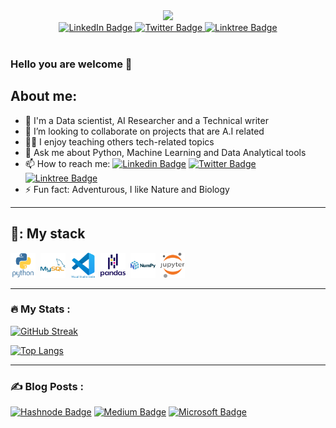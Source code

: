 <div id="header" align="center">
  <img src="https://media.giphy.com/media/n6mEMqAuYOQ8l8qcEE/giphy.gif" width="300"/>
  <div id="badges">
    <a href="https://www.linkedin.com/in/flora-oladipupo/">
      <img src="https://img.shields.io/badge/LinkedIn-blue?style=for-the-badge&logo=linkedin&logoColor=white" alt="LinkedIn Badge"/>
    </a>
    <a href="https://twitter.com/flora_oladipupo">
      <img src="https://img.shields.io/badge/Twitter-blue?style=for-the-badge&logo=twitter&logoColor=white" alt="Twitter Badge"/>
    </a>
    <a href="(https://t.co/TxMjnE8kqw)">
      <img src="https://img.shields.io/badge/linktree-blue?style=for-the-badge&logo=linktree&logoColor=white" alt="Linktree Badge"/>
    </a>
  </div>
  <img src="https://komarev.com/ghpvc/?username=shashacode&style=flat-square&color=blue" alt=""/>
</div>

### Hello you are welcome 👋
## About me:


- 🔭 I'm a Data scientist, AI Researcher and a Technical writer
- 👯 I’m looking to collaborate on projects that are A.I related 
- 🧑‍🏫 I enjoy teaching others tech-related topics
- 💬 Ask me about Python, Machine Learning and Data Analytical tools
- 📫 How to reach me: [![Linkedin Badge](https://img.shields.io/badge/-LinkedIn-blue?style=flat&logo=Linkedin&logoColor=white)](https://www.linkedin.com/in/flora-oladipupo) [![Twitter Badge](https://img.shields.io/badge/Twitter-blue?style=for-the-badge&logo=twitter&logoColor=white)](https://twitter.com/flora_oladipupo) [![Linktree Badge](https://img.shields.io/badge/linktree-blue?style=for-the-badge&logo=linktree&logoColor=white)](https://t.co/TxMjnE8kqw)
- ⚡ Fun fact: Adventurous, I like Nature and Biology

---
 ## 🧰: My stack
 
<div>
  <img src="https://github.com/devicons/devicon/blob/master/icons/python/python-original-wordmark.svg" title="Python"  alt="Python" width="40" height="40"/>&nbsp;
  <img src="https://github.com/devicons/devicon/blob/master/icons/mysql/mysql-original-wordmark.svg" title="MySQL"  alt="MySQL" width="40" height="40"/>&nbsp;
  <img src="https://github.com/devicons/devicon/blob/master/icons/vscode/vscode-original-wordmark.svg" title="Vscode"  alt="Vscode" width="40" height="40"/>&nbsp;
  <img src="https://github.com/devicons/devicon/blob/master/icons/pandas/pandas-original-wordmark.svg" title="Pandas"  alt="Pandas" width="40" height="40"/>&nbsp;
  <img src="https://github.com/devicons/devicon/blob/master/icons/numpy/numpy-original-wordmark.svg" title="Numpy"  alt="Numpy" width="40" height="40"/>&nbsp;
  <img src="https://github.com/devicons/devicon/blob/master/icons/jupyter/jupyter-original-wordmark.svg" title="Jupyter"  alt="Jupyter" width="40" height="40"/>&nbsp;
  
 </div>


---

### :fire: My Stats :

[![GitHub Streak](http://github-readme-streak-stats.herokuapp.com?user=shashacode&theme=dark)](https://git.io/streak-stats)

[![Top Langs](https://github-readme-stats.vercel.app/api/top-langs/?username=shashacode&layout=compact&theme=vision-friendly-dark)](https://github.com/anuraghazra/github-readme-stats)


---

### :writing_hand: Blog Posts :
[![Hashnode Badge](https://img.shields.io/badge/-Hashnode-black?style=flat&logo=Hashnode&logoColor=white)](https://hashnode.com/@shasha-writes)
[![Medium Badge](https://img.shields.io/badge/-Medium-black?style=flat&logo=Medium&logoColor=white)](https://medium.com/@floraoladipupo)
[![Microsoft Badge](https://img.shields.io/badge/-Microsoft-black?style=flat&logo=Microsoft&logoColor=white)](https://techcommunity.microsoft.com/t5/educator-developer-blog/how-to-scrape-twitter-data-for-sentiment-analysis-with-python/ba-p/3593365?wt.mc_id=studentamb_130365)

